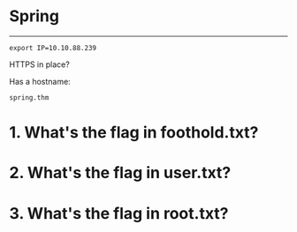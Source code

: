 # Spring




----------------------------

```
export IP=10.10.88.239
```

HTTPS in place?


Has a hostname:

```
spring.thm
```


# 1. What's the flag in foothold.txt?

# 2. What's the flag in user.txt?

# 3. What's the flag in root.txt?